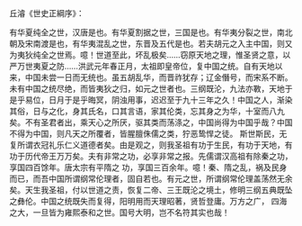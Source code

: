 
丘濬《世史正綱序》：

有华夏纯全之世，汉唐是也。有华夏割据之世，三国是也。有华夷分裂之世，南北朝及宋南渡是也，有华夷混乱之世，东晋及五代是也。若夫胡元之入主中国，则又为夷狄纯全之世焉。噫！世道至此，坏乱极矣……窃原天地之理，惟圣贤之意，以严万世夷夏之防……洪武元年春正月，太祖即皇帝位，复中国之统。自有天地以来，中国未尝一日而无统也。虽五胡乱华，而晋祚犹存；辽金僭号，而宋系不断。未有中国之统尽绝，而皆夷狄之归，如元之世者也。三纲既沦，九法亦斁，天地于是乎易位，日月于是乎晦冥，阴浊用事，迟迟至于九十三年之久！中国之人，渐染其俗，日与之化，身其氏名，口其言语，家其伦类，忘其身之为华，十室而八九矣。不有圣君者出，乘天心之所厌，驱其类而荡涤之，中国尚得为中国乎哉？中国不得为中国，则凡天之所覆者，皆腥膻侏儒之类，狞恶鸷悍之徒。 斯世斯民，无复所谓衣冠礼乐仁义道德者矣。由是观之，则我圣祖有功于生民，有功于天地，有功于历代帝王万万矣。夫有非常之功，必享非常之报。先儒谓汉高祖有除秦之功，享国四百馀年。唐太宗有平隋之 功，享国三百余年。噫！秦、隋之乱，祸及民身而已，而吾中国所谓纲常伦理者，固自若也。有元之世，所谓纲常伦理盖荡然无余矣。天生我圣祖，付以世道之责，恢复二帝、三王既沦之境土，修明三纲五典既坠之彝伦。中国之统既失而复得，阳明用而天理昭著，贤哲登庸。万方之广， 四海之大，一旦皆为雍熙泰和之世。国号大明，岂不名符其实也哉！



